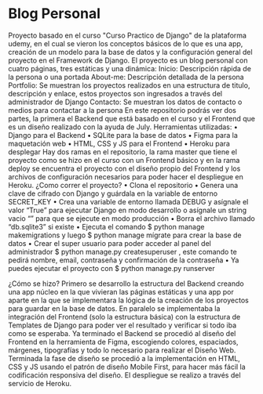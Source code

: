# Blog Personal
Proyecto basado en el curso "Curso Practico de Django" de la plataforma udemy, en el cual se vieron los conceptos básicos de lo que es una app, creación de un modelo para la base de datos y la configuración general del proyecto en el Framework de Django.
El proyecto es un blog personal con cuatro páginas, tres estáticas y una dinámica:
Inicio: Descripción rápida de la persona o una portada
About-me: Descripción detallada de la persona
Portfolio: Se muestran los proyectos realizados en una estructura de titulo, descripción y enlace, estos proyectos son ingresados a través del administrador de Django
Contacto: Se muestran los datos de contacto o medios para contactar a la persona
En este repositorio podrás ver dos partes, la primera el Backend que está basado en el curso y el Frontend que es un diseño realizado con la ayuda de July.
Herramientas utilizadas:
•	Django para el Backend
•	SQLite para la base de datos
•	Figma para la maquetación web
•	HTML, CSS y JS para el Frontend
•	Heroku para desplegar
Hay dos ramas en el repositorio, la rama master que tiene el proyecto como se hizo en el curso con un Frontend básico y en la rama deploy se encuentra el proyecto con el diseño propio del Frontend  y los archivos de configuración necesarios para poder hacer el despliegue en Heroku.
¿Como correr el proyecto?
•	Clona el repositorio
•	Genera una clave de cifrado con Django y guárdala en la variable de entorno SECRET_KEY
•	Crea una variable de entorno llamada DEBUG y asígnale el valor “True” para ejecutar Django en modo desarrollo o asígnale un string vacio “” para que se ejecute en modo producción
•	Borra el archivo llamado “db.sqlite3” si existe
•	Ejecuta el comando $ python manage makemigrations y luego $ python manage mígrate para crear la base de datos
•	Crear el super usuario para poder acceder al panel del administrador $ python manage.py createsuperuser , este comando te pedirá nombre, email, contraseña y confirmación de la contraseña
•	Ya puedes ejecutar el proyecto con $ python manage.py runserver

¿Cómo se hizo?
Primero se desarrollo la estructura del Backend creando una app núcleo en la que vivieran las páginas estáticas y una app por aparte en la que se implementara la lógica de la creación de los proyectos para guardar en la base de datos. En paralelo se implementaba la integración del Frontend (solo la estructura básica) con la estructura de Templates de Django para poder ver el resultado y verificar si todo iba como se esperaba.
Ya terminado el Backend se procedió al diseño del Frontend en la herramienta de Figma, escogiendo colores, espaciados, márgenes, tipografías y todo lo necesario para realizar el Diseño Web.
Terminada la fase de diseño se procedió a la implementación en HTML, CSS y JS usando el patrón de diseño Mobile First, para hacer más fácil la codificación responsiva del diseño.
El despliegue se realizo a través del servicio de Heroku.